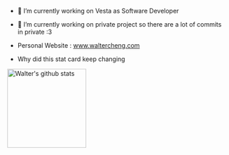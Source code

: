 - 🔭 I’m currently working on Vesta as Software Developer
- 🌱 I’m currently working on private project so there are a lot of commits in private :3
- Personal Website : www.waltercheng.com

- Why did this stat card keep changing
<a href="https://github.com/Walter0697">
  <img height="180em" src="https://github-readme-stats.vercel.app/api?username=Walter0697&show_icons=true&theme=tokyonight" alt="Walter's github stats" />
</a>
